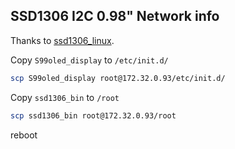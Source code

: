 ## SSD1306 I2C 0.98" Network info
Thanks to [ssd1306_linux](https://github.com/armlabs/ssd1306_linux).

Copy `S99oled_display` to `/etc/init.d/`

```bash
scp S99oled_display root@172.32.0.93/etc/init.d/
```

Copy `ssd1306_bin` to `/root`

```bash
scp ssd1306_bin root@172.32.0.93/root
```

reboot

